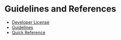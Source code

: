 # Guidelines and References

* [Developer License](license.md)
* [Guidelines](guidelines.md)
* [Quick Reference](reference.md)

